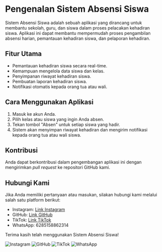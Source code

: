 # Pengenalan Sistem Absensi Siswa

Sistem Absensi Siswa adalah sebuah aplikasi yang dirancang untuk membantu sekolah, guru, dan siswa dalam proses pelacakan kehadiran siswa. Aplikasi ini dapat membantu mempermudah proses pengambilan absensi harian, pemantauan kehadiran siswa, dan pelaporan kehadiran.

## Fitur Utama
- Pemantauan kehadiran siswa secara real-time.
- Kemampuan mengelola data siswa dan kelas.
- Penyimpanan riwayat kehadiran siswa.
- Pembuatan laporan kehadiran siswa.
- Notifikasi otomatis kepada orang tua atau wali.

## Cara Menggunakan Aplikasi

1. Masuk ke akun Anda.
2. Pilih kelas atau siswa yang ingin Anda absen.
3. Tekan tombol "Absen" untuk setiap siswa yang hadir.
4. Sistem akan menyimpan riwayat kehadiran dan mengirim notifikasi kepada orang tua atau wali siswa.

## Kontribusi

Anda dapat berkontribusi dalam pengembangan aplikasi ini dengan mengirimkan *pull request* ke repositori GitHub kami.

## Hubungi Kami

Jika Anda memiliki pertanyaan atau masukan, silakan hubungi kami melalui salah satu platform berikut:
- Instagram: [Link Instagram](https://www.instagram.com/nama_akun_instagram)
- GitHub: [Link GitHub](https://github.com/nama_pengguna_github)
- TikTok: [Link TikTok](https://www.tiktok.com/@nama_pengguna_tiktok)
- WhatsApp: 6285158862314

Terima kasih telah menggunakan Sistem Absensi Siswa!

![Instagram](https://play-lh.googleusercontent.com/VRMWkE5p3CkWhJs6nv-9ZsLAs1QOg5ob1_3qg-rckwYW7yp1fMrYZqnEFpk0IoVP4LM)
![GitHub](https://github.githubassets.com/assets/GitHub-Mark-ea2971cee799.png)
![TikTok](https://play-lh.googleusercontent.com/Ui_-OW6UJI147ySDX9guWWDiCPSq1vtxoC-xG17BU2FpU0Fi6qkWwuLdpddmT9fqrA)
![WhatsApp](https://upload.wikimedia.org/wikipedia/commons/thumb/6/6b/WhatsApp.svg/800px-WhatsApp.svg.png)
